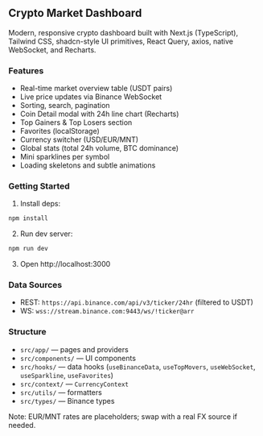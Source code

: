 ## Crypto Market Dashboard

Modern, responsive crypto dashboard built with Next.js (TypeScript), Tailwind CSS, shadcn-style UI primitives, React Query, axios, native WebSocket, and Recharts.

### Features

- Real-time market overview table (USDT pairs)
- Live price updates via Binance WebSocket
- Sorting, search, pagination
- Coin Detail modal with 24h line chart (Recharts)
- Top Gainers & Top Losers section
- Favorites (localStorage)
- Currency switcher (USD/EUR/MNT)
- Global stats (total 24h volume, BTC dominance)
- Mini sparklines per symbol
- Loading skeletons and subtle animations

### Getting Started

1. Install deps:

```bash
npm install
```

2. Run dev server:

```bash
npm run dev
```

3. Open http://localhost:3000

### Data Sources

- REST: `https://api.binance.com/api/v3/ticker/24hr` (filtered to USDT)
- WS: `wss://stream.binance.com:9443/ws/!ticker@arr`

### Structure

- `src/app/` — pages and providers
- `src/components/` — UI components
- `src/hooks/` — data hooks (`useBinanceData`, `useTopMovers`, `useWebSocket`, `useSparkline`, `useFavorites`)
- `src/context/` — `CurrencyContext`
- `src/utils/` — formatters
- `src/types/` — Binance types

Note: EUR/MNT rates are placeholders; swap with a real FX source if needed.
